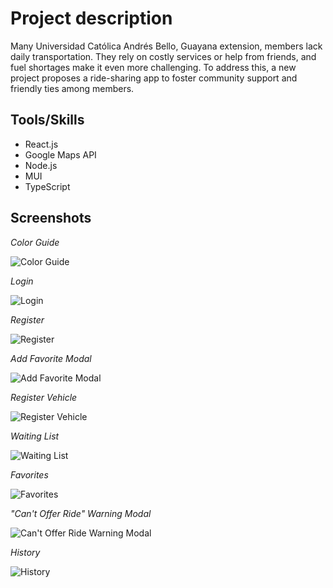 # Project description

Many Universidad Católica Andrés Bello, Guayana extension, members lack daily transportation. They rely on costly services or help from friends, and fuel shortages make it even more challenging. To address this, a new project proposes a ride-sharing app to foster community support and friendly ties among members.


## Tools/Skills

- React.js 
- Google Maps API
- Node.js 
- MUI 
- TypeScript
  
## Screenshots

*Color Guide*

![Color Guide](https://i.imgur.com/G6RYLrK.png)

*Login*

![Login](https://i.imgur.com/on4gqjF.jpg)

*Register*

![Register](https://i.imgur.com/P2q4GzW.jpg)

*Add Favorite Modal*

![Add Favorite Modal](https://i.imgur.com/tTZCLPM.jpg)

*Register Vehicle*

![Register Vehicle](https://i.imgur.com/0Ry49Dr.jpg)

*Waiting List*

![Waiting List](https://i.imgur.com/OcgLCvm.jpg)

*Favorites*

![Favorites](https://i.imgur.com/w5KCORV.jpg)

*"Can't Offer Ride" Warning Modal*

![Can't Offer Ride Warning Modal](https://i.imgur.com/1ZxD5GZ.jpg)

*History*

![History](https://i.imgur.com/BfxDvQW.jpg)

